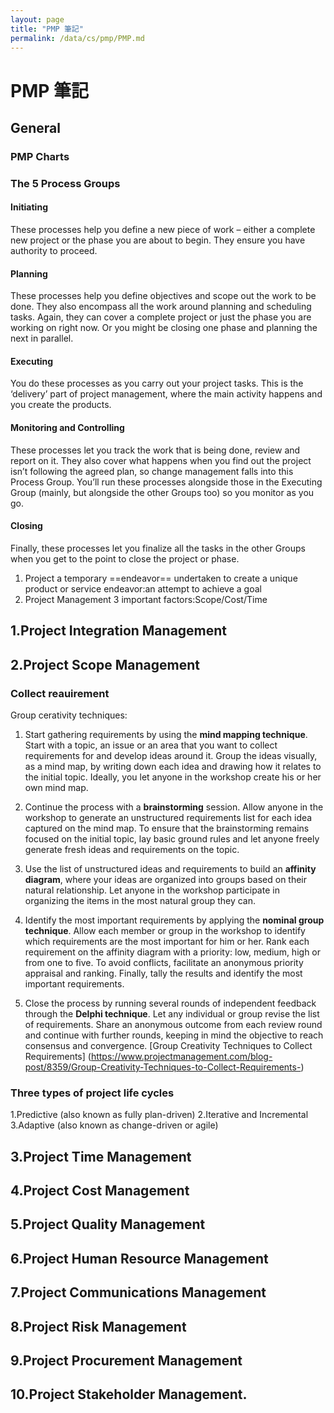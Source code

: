 ```yaml
---
layout: page
title: "PMP 筆記"
permalink: /data/cs/pmp/PMP.md
---
```


# PMP 筆記

## General 
### PMP Charts

### The 5 Process Groups

#### Initiating
These processes help you define a new piece of work – either a complete new project or the phase you are about to begin. They ensure you have authority to proceed.
#### Planning
These processes help you define objectives and scope out the work to be done. They also encompass all the work around planning and scheduling tasks. Again, they can cover a complete project or just the phase you are working on right now. Or you might be closing one phase and planning the next in parallel.
#### Executing
You do these processes as you carry out your project tasks. This is the ‘delivery’ part of project management, where the main activity happens and you create the products.
#### Monitoring and Controlling
These processes let you track the work that is being done, review and report on it. They also cover what happens when you find out the project isn’t following the agreed plan, so change management falls into this Process Group. You’ll run these processes alongside those in the Executing Group (mainly, but alongside the other Groups too) so you monitor as you go.
#### Closing
Finally, these processes let you finalize all the tasks in the other Groups when you get to the point to close the project or phase. 


1. Project a temporary ==endeavor== undertaken to create a unique product or service
endeavor:an attempt to achieve a goal
2. Project Management 3 important factors:Scope/Cost/Time
## 1.Project Integration Management

## 2.Project Scope Management
### Collect reauirement
Group cerativity techniques:
1. Start gathering requirements by using the **mind mapping technique**. 
Start with a topic, an issue or an area that you want to collect requirements for and develop ideas around it. Group the ideas visually, as a mind map, by writing down each idea and drawing how it relates to the initial topic. Ideally, you let anyone in the workshop create his or her own mind map. 

2. Continue the process with a **brainstorming** session. 
Allow anyone in the workshop to generate an unstructured requirements list for each idea captured on the mind map. To ensure that the brainstorming remains focused on the initial topic, lay basic ground rules and let anyone freely generate fresh ideas and requirements on the topic. 

3. Use the list of unstructured ideas and requirements to build an **affinity diagram**, where your ideas are organized into groups based on their natural relationship. Let anyone in the workshop participate in organizing the items in the most natural group they can. 

4. Identify the most important requirements by applying the **nominal group technique**. Allow each member or group in the workshop to identify which requirements are the most important for him or her. Rank each requirement on the affinity diagram with a priority: low, medium, high or from one to five. To avoid conflicts, facilitate an anonymous priority appraisal and ranking. Finally, tally the results and identify the most important requirements. 

5. Close the process by running several rounds of independent feedback through the **Delphi technique**. Let any individual or group revise the list of requirements. Share an anonymous outcome from each review round and continue with further rounds, keeping in mind the objective to reach consensus and convergence. 
[Group Creativity Techniques to Collect Requirements]
(https://www.projectmanagement.com/blog-post/8359/Group-Creativity-Techniques-to-Collect-Requirements-)

### Three types of project life cycles
1.Predictive (also known as fully plan-driven)
2.Iterative and Incremental
3.Adaptive (also known as change-driven or agile)

## 3.Project Time Management

## 4.Project Cost Management

## 5.Project Quality Management

## 6.Project Human Resource Management

## 7.Project Communications Management

## 8.Project Risk Management

## 9.Project Procurement Management

## 10.Project Stakeholder Management.

